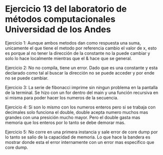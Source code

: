# Ejercicio 13 del laboratorio de métodos computacionales Universidad de los Andes

Ejercicio 1:
Aunque ambos metodos dan como respuesta una suma, unicamente el que tiene el metodo por referencia cambio el valor de x, esto es porque al no tener la dirección de la constante no la puede cambiar y solo lo hace localmente mientras que el & hace que se general.

Ejercicio 2:
No no compila, tiene un error. Dado que es una constante y esta declarado como tal al buscar la dirección no se puede acceder y por ende no se puede cambiar.

Ejercicio 3:
La serie de fibonacci imprime sin ningun problema en la pantalla de la terminal. Se hizo con un for dentro del main y una función recursiva en si misma para poder hacer los numeros de la secuencia.

Ejercicio 4:
Si son lo mismo con los numeros enteros pero si se trabaja con decimales solo funciona el double, double acepta numero muchos mas grandes con una presición mucho mayor. Pero el double gasta mas memoria que los enteros por lo tanto se debe demorar mas.

Ejercicio 5:
No corre en una primera instancia y sale error de core dump por lo tanto se salio de la capacidad de memoria. Lo que hace la bandera es mostrar donde esta el error internamente con un error mas especifico que core dump.



